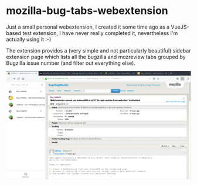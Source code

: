 mozilla-bug-tabs-webextension
=============================


Just a small personal webextension, I created it some time ago as a VueJS-based test extension,
I have never really completed it, nevertheless I'm actually using it :-)

The extension provides a (very simple and not particularly beautiful) sidebar extension page
which lists all the bugzilla and mozreview tabs grouped by Bugzilla issue number
(and filter out everything else).

![Screenshot][screenshot]

[screenshot]: https://raw.githubusercontent.com/rpl/mozilla-bug-tabs-webextension/master/doc/screenshot.png

